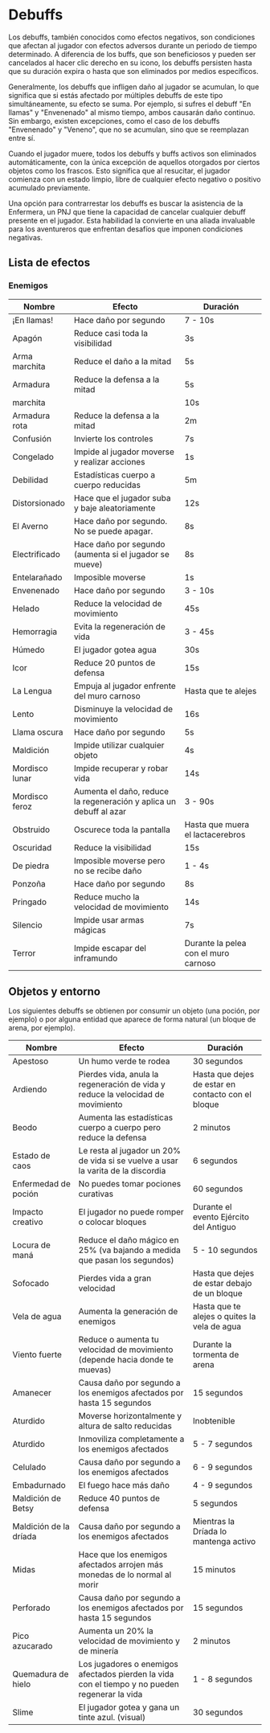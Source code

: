 # Debuffs

Los debuffs, también conocidos como efectos negativos, son condiciones que afectan al jugador con efectos adversos durante un periodo de tiempo determinado. A diferencia de los buffs, que son beneficiosos y pueden ser cancelados al hacer clic derecho en su icono, los debuffs persisten hasta que su duración expira o hasta que son eliminados por medios específicos.

Generalmente, los debuffs que infligen daño al jugador se acumulan, lo que significa que si estás afectado por múltiples debuffs de este tipo simultáneamente, su efecto se suma. Por ejemplo, si sufres el debuff "En llamas" y "Envenenado" al mismo tiempo, ambos causarán daño continuo. Sin embargo, existen excepciones, como el caso de los debuffs "Envenenado" y "Veneno", que no se acumulan, sino que se reemplazan entre sí.

Cuando el jugador muere, todos los debuffs y buffs activos son eliminados automáticamente, con la única excepción de aquellos otorgados por ciertos objetos como los frascos. Esto significa que al resucitar, el jugador comienza con un estado limpio, libre de cualquier efecto negativo o positivo acumulado previamente.

Una opción para contrarrestar los debuffs es buscar la asistencia de la Enfermera, un PNJ que tiene la capacidad de cancelar cualquier debuff presente en el jugador. Esta habilidad la convierte en una aliada invaluable para los aventureros que enfrentan desafíos que imponen condiciones negativas.

## Lista de efectos

### Enemigos

| Nombre          | Efecto                                     | Duración        |
|-----------------|--------------------------------------------|-----------------|
| ¡En llamas!     | Hace daño por segundo                      | 7 - 10s         |
| Apagón          | Reduce casi toda la visibilidad            | 3s              |
| Arma marchita   | Reduce el daño a la mitad                  | 5s              |
| Armadura       | Reduce la defensa a la mitad               | 5s             |
| marchita        |                                            | 10s             |
| Armadura rota   | Reduce la defensa a la mitad               | 2m             |
| Confusión       | Invierte los controles                     | 7s              |
| Congelado       | Impide al jugador moverse y realizar acciones    | 1s              |
| Debilidad       | Estadísticas cuerpo a cuerpo reducidas     | 5m             |
| Distorsionado   | Hace que el jugador suba y baje aleatoriamente| 12s             |
| El Averno      | Hace daño por segundo. No se puede apagar.| 8s              |
| Electrificado  | Hace daño por segundo (aumenta si el jugador se mueve)| 8s              |
| Entelarañado   | Imposible moverse                          | 1s              |
| Envenenado     | Hace daño por segundo                      | 3 - 10s         |
| Helado         | Reduce la velocidad de movimiento          | 45s             |
| Hemorragia     | Evita la regeneración de vida              | 3 - 45s         |
| Húmedo         | El jugador gotea agua                     | 30s             |
| Icor            | Reduce 20 puntos de defensa                | 15s             |
| La Lengua       | Empuja al jugador enfrente del muro carnoso| Hasta que te alejes|
| Lento           | Disminuye la velocidad de movimiento       | 16s             |
| Llama oscura    | Hace daño por segundo                      | 5s              |
| Maldición       | Impide utilizar cualquier objeto           | 4s              |
| Mordisco lunar  | Impide recuperar y robar vida             | 14s             |
| Mordisco feroz  | Aumenta el daño, reduce la regeneración y aplica un debuff al azar | 3 - 90s         |
| Obstruido       | Oscurece toda la pantalla                 | Hasta que muera el lactacerebros |
| Oscuridad       | Reduce la visibilidad                     | 15s             |
| De piedra       | Imposible moverse pero no se recibe daño  | 1 - 4s          |
| Ponzoña         | Hace daño por segundo                      | 8s              |
| Pringado        | Reduce mucho la velocidad de movimiento    | 14s             |
| Silencio        | Impide usar armas mágicas                  | 7s              |
| Terror          | Impide escapar del inframundo             | Durante la pelea con el muro carnoso|

## Objetos y entorno

Los siguientes debuffs se obtienen por consumir un objeto (una poción, por ejemplo) o por alguna entidad que aparece de forma natural (un bloque de arena, por ejemplo).

| Nombre                | Efecto                                                                      | Duración         |
|-----------------------|-----------------------------------------------------------------------------|------------------|
| Apestoso              | Un humo verde te rodea                                                     | 30 segundos      |
| Ardiendo              | Pierdes vida, anula la regeneración de vida y reduce la velocidad de movimiento | Hasta que dejes de estar en contacto con el bloque |
| Beodo                 | Aumenta las estadísticas cuerpo a cuerpo pero reduce la defensa             | 2 minutos       |
| Estado de caos        | Le resta al jugador un 20% de vida si se vuelve a usar la varita de la discordia | 6 segundos      |
| Enfermedad de poción | No puedes tomar pociones curativas                                         | 60 segundos     |
| Impacto creativo      | El jugador no puede romper o colocar bloques                               | Durante el evento Ejército del Antiguo |
| Locura de maná        | Reduce el daño mágico en 25% (va bajando a medida que pasan los segundos)   | 5 - 10 segundos |
| Sofocado              | Pierdes vida a gran velocidad                                               | Hasta que dejes de estar debajo de un bloque |
| Vela de agua          | Aumenta la generación de enemigos                                           | Hasta que te alejes o quites la vela de agua |
| Viento fuerte         | Reduce o aumenta tu velocidad de movimiento (depende hacia donde te muevas) | Durante la tormenta de arena |
| Amanecer              | Causa daño por segundo a los enemigos afectados por hasta 15 segundos       | 15 segundos      |
| Aturdido              | Moverse horizontalmente y altura de salto reducidas                         | Inobtenible |
| Aturdido              | Inmoviliza completamente a los enemigos afectados                          | 5 - 7 segundos  |
| Celulado              | Causa daño por segundo a los enemigos afectados                             | 6 - 9 segundos  |
| Embadurnado           | El fuego hace más daño                                                     | 4 - 9 segundos  |
| Maldición de Betsy    | Reduce 40 puntos de defensa                                                 | 5 segundos      |
| Maldición de la dríada| Causa daño por segundo a los enemigos afectados                            | Mientras la Dríada lo mantenga activo |
| Midas                 | Hace que los enemigos afectados arrojen más monedas de lo normal al morir   | 15 minutos      |
| Perforado             | Causa daño por segundo a los enemigos afectados por hasta 15 segundos       | 15 segundos     |
| Pico azucarado        | Aumenta un 20% la velocidad de movimiento y de minería                     | 2 minutos       |
| Quemadura de hielo    | Los jugadores o enemigos afectados pierden la vida con el tiempo y no pueden regenerar la vida | 1 - 8 segundos |
| Slime                 | El jugador gotea y gana un tinte azul. (visual)                            | 30 segundos      |
